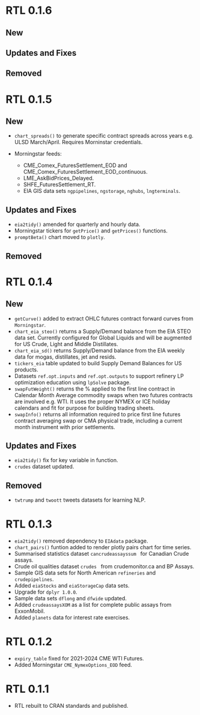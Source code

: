 # RTL 0.1.6

## New

## Updates and Fixes

## Removed

# RTL 0.1.5

## New

+ `chart_spreads()` to generate specific contract spreads across years e.g. ULSD March/April. Requires Morninstar credentials.

+ Morningstar feeds: 

    + CME_Comex_FuturesSettlement_EOD and CME_Comex_FuturesSettlement_EOD_continuous.
    + LME_AskBidPrices_Delayed.
    + SHFE_FuturesSettlement_RT.
    + EIA GIS data sets `ngpipelines`, `ngstorage`, `nghubs`, `lngterminals`.
    
## Updates and Fixes

+ `eia2tidy()` amended for quarterly and hourly data.
+ Morningstar tickers for `getPrice()` and `getPrices()` functions.
+ `promptBeta()` chart moved to `plotly`.

## Removed

# RTL 0.1.4

## New
+ `getCurve()` added to extract OHLC futures contract forward curves from `Morningstar`. 
+ `chart_eia_steo()` returns a Supply/Demand balance from the EIA STEO data set. Currently configured for Global Liquids and will be augmented for US Crude, Light and Middle Distillates.
+ `chart_eia_sd()` returns Supply/Demand balance from the EIA weekly data for mogas, distillates, jet and resids.
+ `tickers_eia` table updated to build Supply Demand Balances for US products.
+ Datasets `ref.opt.inputs` and `ref.opt.outputs` to support refinery LP optimization education using `lpSolve` package. 
+ `swapFutWeight()` returns the % applied to the first line contract in Calendar Month Average commodity swaps when two futures contracts are involved e.g. WTI. It uses the proper NYMEX or ICE holiday calendars and fit for purpose for building trading sheets.
+ `swapInfo()` returns all information required to price first line futures contract averaging swap or CMA physical trade, including a current month instrument with prior settlements.

## Updates and Fixes
+ `eia2tidy()` fix for key variable in function.
+ `crudes` dataset updated.

## Removed
 + `twtrump` and `twoott` tweets datasets for learning NLP.

# RTL 0.1.3

+ `eia2tidy()` removed dependency to `EIAdata` package.
+ `chart_pairs()` funtion added to render plotly pairs chart for time series.
+ Summarised statistics dataset `cancrudeassayssum ` for Canadian Crude assays.
+ Crude oil qualities dataset `crudes ` from crudemonitor.ca and BP Assays.
+ Sample GIS data sets for North American `refineries` and `crudepipelines`.
+ Added `eiaStocks` and `eiaStorageCap` data sets.
+ Upgrade for `dplyr 1.0.0`.
+ Sample data sets `dflong` and `dfwide` updated.
+ Added `crudeassaysXOM` as a list for complete public assays from ExxonMobil.
+ Added `planets` data for interest rate exercises.

# RTL 0.1.2

+ `expiry_table` fixed for 2021-2024 CME WTI Futures.
+ Added Morningstar `CME_NymexOptions_EOD` feed.

# RTL 0.1.1

+ RTL rebuilt to CRAN standards and published.

